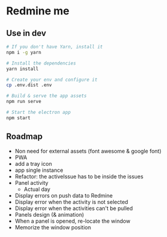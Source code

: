 # Redmine me

## Use in dev

```sh
# If you don't have Yarn, install it
npm i -g yarn

# Install the dependencies
yarn install

# Create your env and configure it
cp .env.dist .env

# Build & serve the app assets
npm run serve

# Start the electron app
npm start
```

## Roadmap

- Non need for external assets (font awesome & google font)
- PWA
- add a tray icon
- app single instance
- Refactor: the activeIssue has to be inside the issues
- Panel activity
  - Actual day
- Display errors on push data to Redmine
- Display error when the activity is not selected
- Display error when the activities can't be pulled
- Panels design (& animation)
- When a panel is opened, re-locate the window
- Memorize the window position
